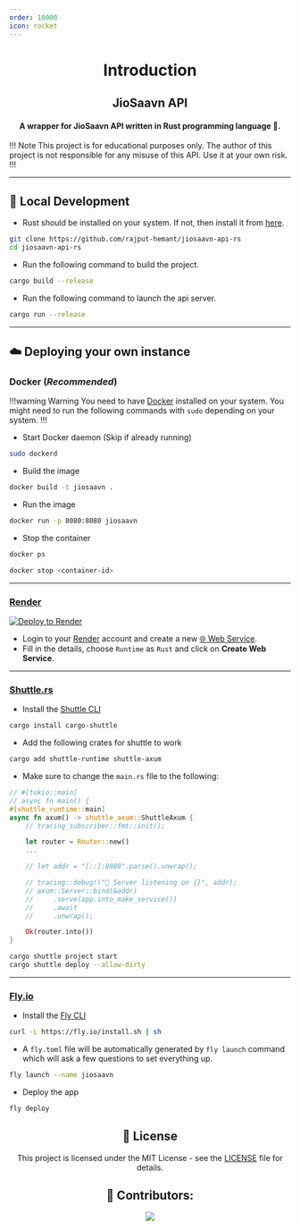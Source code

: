 ```yaml
---
order: 10000
icon: rocket
---
```


<div align=center>

# Introduction

## JioSaavn API

#### A wrapper for JioSaavn API written in Rust programming language 🦀.

</div>

!!! Note
This project is for educational purposes only. The author of this project is not responsible for any misuse of this API. Use it at your own risk.
!!!

---

## :hammer: Local Development

- Rust should be installed on your system. If not, then install it from [here](https://www.rust-lang.org/tools/install).

```sh
git clone https://github.com/rajput-hemant/jiosaavn-api-rs
cd jiosaavn-api-rs
```

- Run the following command to build the project.

```sh
cargo build --release
```

- Run the following command to launch the api server.

```sh
cargo run --release

```

---

## :cloud: Deploying your own instance

### Docker (**_Recommended_**)

!!!warning Warning
You need to have [Docker](https://docs.docker.com/get-docker/) installed on your system.
You might need to run the following commands with `sudo` depending on your system.
!!!

- Start Docker daemon (Skip if already running)

```sh
sudo dockerd
```

- Build the image

```sh
docker build -t jiosaavn .
```

- Run the image

```sh
docker run -p 8080:8080 jiosaavn
```

- Stop the container

```sh
docker ps
```

```sh
docker stop <container-id>
```

---

### [Render](https://render.com/)

[![Deploy to Render](https://render.com/images/deploy-to-render-button.svg)](https://render.com/deploy)

- Login to your [Render](https://render.com/) account and create a new [:globe_with_meridians: Web Service](https://dashboard.render.com/select-repo?type=web).
- Fill in the details, choose `Runtime` as `Rust` and click on **Create Web Service**.

---

### [Shuttle.rs](https://shuttle.rs/)

- Install the [Shuttle CLI](https://github.com/shuttle-hq/shuttle/releases)

```sh
cargo install cargo-shuttle
```

- Add the following crates for shuttle to work

```sh
cargo add shuttle-runtime shuttle-axum
```

- Make sure to change the `main.rs` file to the following:

```rust #3-4,7,18 main.rs
// #[tokio::main]
// async fn main() {
#[shuttle_runtime::main]
async fn axum() -> shuttle_axum::ShuttleAxum {
    // tracing_subscriber::fmt::init();

    let router = Router::new()
    ...

    // let addr = "[::]:8080".parse().unwrap();

    // tracing::debug!("🚀 Server listening on {}", addr);
    // axum::Server::bind(&addr)
    //     .serve(app.into_make_service())
    //     .await
    //     .unwrap();

    Ok(router.into())
}
```

```sh
cargo shuttle project start
cargo shuttle deploy --allow-dirty
```

---

### [Fly.io](https://fly.io/)

- Install the [Fly CLI](https://fly.io/docs/hands-on/install-flyctl)

```sh
curl -L https://fly.io/install.sh | sh
```

- A `fly.toml` file will be automatically generated by `fly launch` command which will ask a few questions to set everything up.

```sh
fly launch --name jiosaavn
```

- Deploy the app

```sh
fly deploy
```

<div align=center>

## 📜 License

This project is licensed under the MIT License - see the [LICENSE](https://github.com/rajput-hemant/jiosaavn-api-rs/blob/master/LICENSE) file for details.

## 🦾 Contributors:

<a href="https://github.com/rajput-hemant/jiosaavn-api-rs/graphs/contributors" target="blank"> 
<img src="https://contrib.rocks/image?repo=rajput-hemant/jiosaavn-api-rs&max=500" />
</a>

</div>
